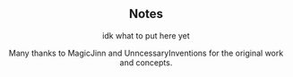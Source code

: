 <div align = center>

# 

## Notes

idk what to put here yet

Many thanks to MagicJinn and UnncessaryInventions for the original work and concepts.
